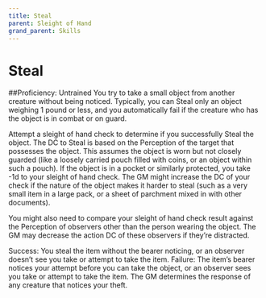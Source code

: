 ```yaml
---
title: Steal
parent: Sleight of Hand
grand_parent: Skills
---
```


# Steal
##Proficiency: Untrained
You try to take a small object from another creature without being noticed. Typically, you can Steal only an object weighing 1 pound or less, and you automatically fail if the creature who has the object is in combat or on guard.

Attempt a sleight of hand check to determine if you successfully Steal the object. The DC to Steal is based on the Perception of the target that possesses the object. This assumes the object is worn but not closely guarded (like a loosely carried pouch filled with coins, or an object within such a pouch). If the object is in a pocket or similarly protected, you take -1d to your sleight of hand check. The GM might increase the DC of your check if the nature of the object makes it harder to steal (such as a very small item in a large pack, or a sheet of parchment mixed in with other documents).

You might also need to compare your sleight of hand check result against the Perception of observers other than the person wearing the object. The GM may decrease the action DC of these observers if they’re distracted.

Success: You steal the item without the bearer noticing, or an observer doesn’t see you take or attempt to take the item. 
Failure: The item’s bearer notices your attempt before you can take the object, or an observer sees you take or attempt to take the item. The GM determines the response of any creature that notices your theft.

